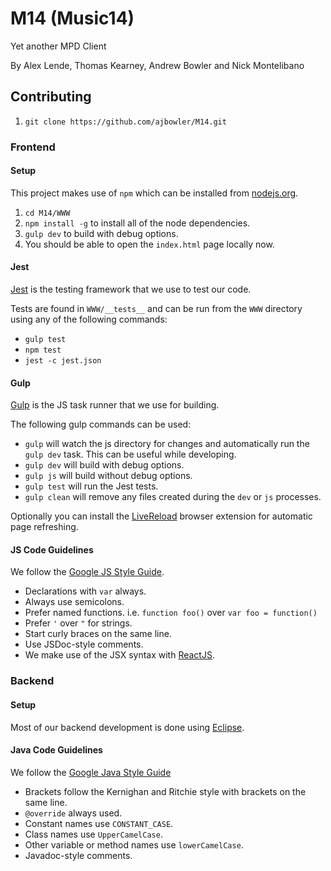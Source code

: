 # M14 (Music14)
Yet another MPD Client

By Alex Lende, Thomas Kearney, Andrew Bowler and Nick Montelibano


## Contributing

1. `git clone https://github.com/ajbowler/M14.git`

### Frontend

#### Setup

This project makes use of `npm` which can be installed from [nodejs.org](http://nodejs.org/).

1. `cd M14/WWW`
2. `npm install -g` to install all of the node dependencies.
3. `gulp dev` to build with debug options.
4. You should be able to open the `index.html` page locally now.

#### Jest

[Jest](http://facebook.github.io/jest/) is the testing framework that we use to test our code.

Tests are found in `WWW/__tests__` and can be run from the `WWW` directory using any of the following commands:

- `gulp test`
- `npm test`
- `jest -c jest.json`

#### Gulp

[Gulp](http://gulpjs.com/) is the JS task runner that we use for building.

The following gulp commands can be used:

- `gulp` will watch the js directory for changes and automatically run the `gulp dev` task. This can be useful while developing.
- `gulp dev` will build with debug options.
- `gulp js` will build without debug options.
- `gulp test` will run the Jest tests.
- `gulp clean` will remove any files created during the `dev` or `js` processes.

Optionally you can install the [LiveReload](http://feedback.livereload.com/knowledgebase/articles/86242-how-do-i-install-and-use-the-browser-extensions-) browser extension for automatic page refreshing.

#### JS Code Guidelines

We follow the [Google JS Style Guide](https://google-styleguide.googlecode.com/svn/trunk/javascriptguide.xml).

- Declarations with `var` always.
- Always use semicolons.
- Prefer named functions. i.e. `function foo()` over `var foo = function()`
- Prefer `'` over `"` for strings.
- Start curly braces on the same line.
- Use JSDoc-style comments.
- We make use of the JSX syntax with [ReactJS](http://facebook.github.io/react/).


### Backend

#### Setup

Most of our backend development is done using [Eclipse](https://www.eclipse.org).

#### Java Code Guidelines

We follow the [Google Java Style Guide](http://google-styleguide.googlecode.com/svn/trunk/javaguide.html)

- Brackets follow the Kernighan and Ritchie style with brackets on the same line.
- `@override` always used.
- Constant names use `CONSTANT_CASE`.
- Class names use `UpperCamelCase`.
- Other variable or method names use `lowerCamelCase`.
- Javadoc-style comments.